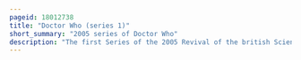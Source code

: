 ```yaml
---
pageid: 18012738
title: "Doctor Who (series 1)"
short_summary: "2005 series of Doctor Who"
description: "The first Series of the 2005 Revival of the british Science Fiction Programme Doctor who began with the Episode rose on March 26 2005. This marked the End of the Programme's 16 Years absence from episodic Television following its Cancellation in 1989 and was the first new televised Story from Doctor who since the 1996 Tv Film by Paul Mcgann. The final Episode the Parting of the Ways was broadcast on June 18 2005. The Show was revived by longtime Doctor Who fan Russell T Davies, who had been lobbying the Bbc since the late 1990S to bring the Show back. The first Series comprised 13 Episodes, eight of which Davies wrote. Davies, Julie Gardner and Mal Young served as Executive Producers, Phil Collinson as Producer."
---
```


